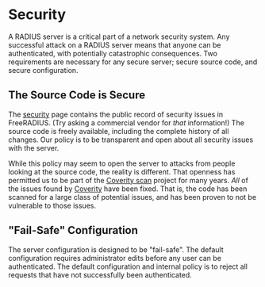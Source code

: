 Security
========

A RADIUS server is a critical part of a network security system. Any
successful attack on a RADIUS server means that anyone can be
authenticated, with potentially catastrophic consequences. Two
requirements are necessary for any secure server; secure source code,
and secure configuration.

The Source Code is Secure
-------------------------

The [security](http://freeradius.org/security/) page contains the
public record of security issues in FreeRADIUS. (Try asking a
commercial vendor for *that* information!) The source code is
freely available, including the complete history of all changes.
Our policy is to be transparent and open about all security issues
with the server.

While this policy may seem to open the server to attacks from
people looking at the source code, the reality is different. That
openness has permitted us to be part of the [Coverity
scan](http://scan.coverity.com/) project for many years. *All* of
the issues found by [Coverity](http://coverity.com/) have been
fixed. That is, the code has been scanned for a large class of
potential issues, and has been proven to not be vulnerable to
those issues.

"Fail-Safe" Configuration
-------------------------

The server configuration is designed to be "fail-safe". The default
configuration requires administrator edits before any user can be
authenticated. The default configuration and internal policy is to
reject all requests that have not successfully been authenticated.
